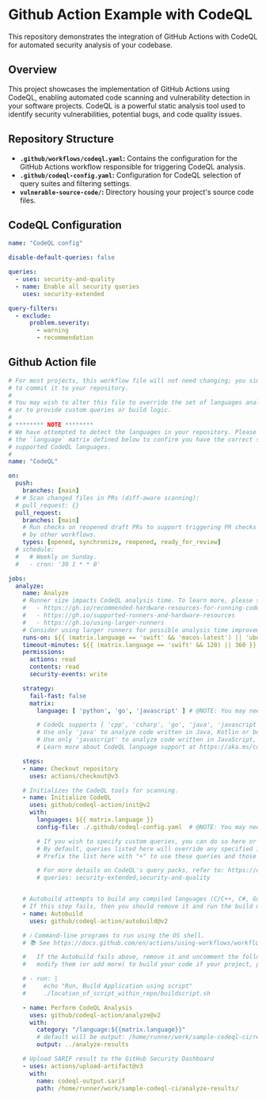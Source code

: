 # Github Action Example with CodeQL

This repository demonstrates the integration of GitHub Actions with CodeQL for automated security analysis of your codebase.

## Overview

This project showcases the implementation of GitHub Actions using CodeQL, enabling automated code scanning and vulnerability detection in your software projects. CodeQL is a powerful static analysis tool used to identify security vulnerabilities, potential bugs, and code quality issues.

## Repository Structure

- **`.github/workflows/codeql.yaml`:** Contains the configuration for the GitHub Actions workflow responsible for triggering CodeQL analysis.
- **`.github/codeql-config.yaml`:** Configuration for CodeQL selection of query suites and filtering settings.
- **`vulnerable-source-code/`:** Directory housing your project's source code files.

## CodeQL Configuration

```yaml
name: "CodeQL config"

disable-default-queries: false

queries:
  - uses: security-and-quality
  - name: Enable all security queries
    uses: security-extended

query-filters:
  - exclude:
      problem.severity:
        - warning
        - recommendation
```

## Github Action file

```yaml
# For most projects, this workflow file will not need changing; you simply need
# to commit it to your repository.
#
# You may wish to alter this file to override the set of languages analyzed,
# or to provide custom queries or build logic.
#
# ******** NOTE ********
# We have attempted to detect the languages in your repository. Please check
# the `language` matrix defined below to confirm you have the correct set of
# supported CodeQL languages.
#
name: "CodeQL"

on:
  push:
    branches: [main]
  # # Scan changed files in PRs (diff-aware scanning):
  # pull_request: {}
  pull_request:
    branches: [main]
    # Run checks on reopened draft PRs to support triggering PR checks on draft PRs that were opened
    # by other workflows.
    types: [opened, synchronize, reopened, ready_for_review]
  # schedule:
  #   # Weekly on Sunday.
  #   - cron: '30 1 * * 0'

jobs:
  analyze:
    name: Analyze
    # Runner size impacts CodeQL analysis time. To learn more, please see:
    #   - https://gh.io/recommended-hardware-resources-for-running-codeql
    #   - https://gh.io/supported-runners-and-hardware-resources
    #   - https://gh.io/using-larger-runners
    # Consider using larger runners for possible analysis time improvements.
    runs-on: ${{ (matrix.language == 'swift' && 'macos-latest') || 'ubuntu-latest' }}
    timeout-minutes: ${{ (matrix.language == 'swift' && 120) || 360 }}
    permissions:
      actions: read
      contents: read
      security-events: write

    strategy:
      fail-fast: false
      matrix:
        language: [ 'python', 'go', 'javascript' ] # @NOTE: You may need to change depend on your repo

        # CodeQL supports [ 'cpp', 'csharp', 'go', 'java', 'javascript', 'python', 'ruby', 'swift' ]
        # Use only 'java' to analyze code written in Java, Kotlin or both
        # Use only 'javascript' to analyze code written in JavaScript, TypeScript or both
        # Learn more about CodeQL language support at https://aka.ms/codeql-docs/language-support

    steps:
    - name: Checkout repository
      uses: actions/checkout@v3

    # Initializes the CodeQL tools for scanning.
    - name: Initialize CodeQL
      uses: github/codeql-action/init@v2
      with:
        languages: ${{ matrix.language }}
        config-file: ./.github/codeql-config.yaml  # @NOTE: You may need to change depend on your repo

        # If you wish to specify custom queries, you can do so here or in a config file.
        # By default, queries listed here will override any specified in a config file.
        # Prefix the list here with "+" to use these queries and those in the config file.

        # For more details on CodeQL's query packs, refer to: https://docs.github.com/en/code-security/code-scanning/automatically-scanning-your-code-for-vulnerabilities-and-errors/configuring-code-scanning#using-queries-in-ql-packs
        # queries: security-extended,security-and-quality


    # Autobuild attempts to build any compiled languages (C/C++, C#, Go, Java, or Swift).
    # If this step fails, then you should remove it and run the build manually (see below)
    - name: Autobuild
      uses: github/codeql-action/autobuild@v2

    # ℹ️ Command-line programs to run using the OS shell.
    # 📚 See https://docs.github.com/en/actions/using-workflows/workflow-syntax-for-github-actions#jobsjob_idstepsrun

    #   If the Autobuild fails above, remove it and uncomment the following three lines.
    #   modify them (or add more) to build your code if your project, please refer to the EXAMPLE below for guidance.

    # - run: |
    #     echo "Run, Build Application using script"
    #     ./location_of_script_within_repo/buildscript.sh

    - name: Perform CodeQL Analysis
      uses: github/codeql-action/analyze@v2
      with:
        category: "/language:${{matrix.language}}"
        # default will be output: /home/runner/work/sample-codeql-ci/results/
        output: ../analyze-results

    # Upload SARIF result to the GitHub Security Dashboard
    - uses: actions/upload-artifact@v3
      with:
        name: codeql-output.sarif
        path: /home/runner/work/sample-codeql-ci/analyze-results/
```